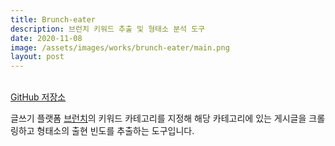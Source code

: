 ```yaml
---
title: Brunch-eater
description: 브런치 키워드 추출 및 형태소 분석 도구
date: 2020-11-08
image: /assets/images/works/brunch-eater/main.png
layout: post
---
```

<br>
<a class='content-link font-bold' target="_blank" href='https://github.com/luftaquila/brunch-eater'><i class='fas fa-link'></i> GitHub 저장소</a>

글쓰기 플랫폼 
<a class='content-link font-bold' target="_blank" href='https://brunch.co.kr/'><i class='fas fa-external-link-alt'></i>브런치</a>의
키워드 카테고리를 지정해 해당 카테고리에 있는 게시글을 크롤링하고 형태소의 출현 빈도를 추출하는 도구입니다.  
